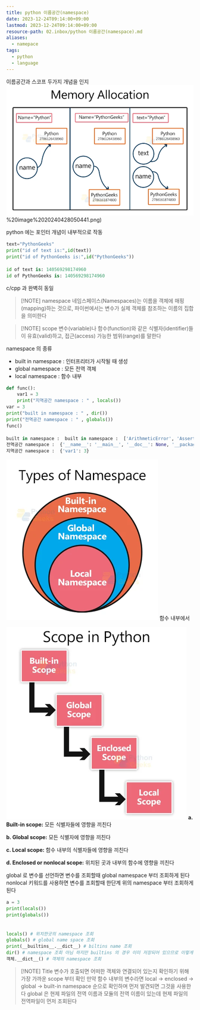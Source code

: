 ```yaml
---
title: python 이름공간(namespace)
date: 2023-12-24T09:14:00+09:00
lastmod: 2023-12-24T09:14:00+09:00
resource-path: 02.inbox/python 이름공간(namespace).md
aliases:
  - namepace
tags:
  - python
  - language
---
```

이름공간과 스코프 두가지 개념을 인지
![](../08.media/20240428050441.png)%20image%2020240428050441.png)

python 에는 포인터 개념이 내부적으로 작동

```python
text="PythonGeeks"
print("id of text is:",id(text))
print("id of PythonGeeks is:",id("PythonGeeks"))

id of text is: 140569298174960
id of PythonGeeks is: 140569298174960
```
c/cpp 과 완벽히 동일


> [!NOTE] namespace
> 네임스페이스(Namespaces)는 이름을 객체에 매핑(mapping)하는 것으로, 파이썬에서는 변수가 실제 객체를 참조하는 이름의 집합을 의미한다

> [!NOTE] scope
> 변수(variable)나 함수(function)와 같은 식별자(identifier)들이 유효(valid)하고, 접근(access) 가능한 범위(range)를 말한다



namespace 의 종류
- built in namespace :  인터프리터가 시작될 때 생성
- global namespace :  모든 전역 객체
- local namespace : 함수 내부

```python
def func():
    var1 = 3
    print("지역공간 namespace : " , locals())
var = 3
print("built in namespace : " , dir())
print("전역공간 namespace : " , globals())
func()

built in namespace :  built in namespace :  ['ArithmeticError', 'AssertionError', 'AttributeError', 'BaseException', 'BaseExceptionGroup', 'BlockingIOError', 'BrokenPipeError', 'BufferError', 'BytesWarning', 'ChildProcessError', 'ConnectionAbortedError', 'ConnectionError', 'ConnectionRefusedError', 'ConnectionResetError', 'DeprecationWarning', 'EOFError', 'Ellipsis', 'EncodingWarning', 'EnvironmentError', 'Exception', 'ExceptionGroup', 'False', 'FileExistsError', 'FileNotFoundError', 'FloatingPointError', 'FutureWarning', 'GeneratorExit', 'IOError', 'ImportError', 'ImportWarning', 'IndentationError', 'IndexError', 'InterruptedError', 'IsADirectoryError', 'KeyError', 'KeyboardInterrupt', 'LookupError', 'MemoryError', 'ModuleNotFoundError', 'NameError', 'None', 'NotADirectoryError', 'NotImplemented', 'NotImplementedError', 'OSError', 'OverflowError', 'PendingDeprecationWarning', 'PermissionError', 'ProcessLookupError', 'RecursionError', 'ReferenceError', 'ResourceWarning', 'RuntimeError', 'RuntimeWarning', 'StopAsyncIteration', 'StopIteration', 'SyntaxError', 'SyntaxWarning', 'SystemError', 'SystemExit', 'TabError', 'TimeoutError', 'True', 'TypeError', 'UnboundLocalError', 'UnicodeDecodeError', 'UnicodeEncodeError', 'UnicodeError', 'UnicodeTranslateError', 'UnicodeWarning', 'UserWarning', 'ValueError', 'Warning', 'ZeroDivisionError', '__build_class__', '__debug__', '__doc__', '__import__', '__loader__', '__name__', '__package__', '__spec__', 'abs', 'aiter', 'all', 'anext', 'any', 'ascii', 'bin', 'bool', 'breakpoint', 'bytearray', 'bytes', 'callable', 'chr', 'classmethod', 'compile', 'complex', 'copyright', 'credits', 'delattr', 'dict', 'dir', 'divmod', 'enumerate', 'eval', 'exec', 'exit', 'filter', 'float', 'format', 'frozenset', 'getattr', 'globals', 'hasattr', 'hash', 'help', 'hex', 'id', 'input', 'int', 'isinstance', 'issubclass', 'iter', 'len', 'license', 'list', 'locals', 'map', 'max', 'memoryview', 'min', 'next', 'object', 'oct', 'open', 'ord', 'pow', 'print', 'property', 'quit', 'range', 'repr', 'reversed', 'round', 'set', 'setattr', 'slice', 'sorted', 'staticmethod', 'str', 'sum', 'super', 'tuple', 'type', 'vars', 'zip']
전역공간 namespace :  {'__name__': '__main__', '__doc__': None, '__package__': None, '__loader__': <_frozen_importlib_external.SourceFileLoader object at 0x7f2a74ccb350>, '__spec__': None, '__annotations__': {}, '__builtins__': <module 'builtins' (built-in)>, '__file__': '/home/shinnk/source_main/personal/python/class/namepace.py', '__cached__': None, 'func': <function func at 0x7f2a74c704a0>, 'var': 3}
지역공간 namespace :  {'var1': 3}
```
![Pasted image 20240428050445](../08.media/20240428050445.png)
함수 내부에서 

![Pasted image 20240428050454](../08.media/20240428050454.png)
**a. Built-in scope:** 모든 식별자들에 영향을 끼친다

**b. Global scope:** 모든 식별자에 영향을 끼친다

**c. Local scope:** 함수 내부의 식별자들에 영향을 끼친다

**d. Enclosed or nonlocal scope:** 위치된 곳과 내부의 함수에 영향을 끼친다



global 로 변수를 선언하면 변수를 조회할때 global namespace 부터 조회하게 된다
nonlocal 키워드를 사용하면 변수를 조회할때 한단계 위의 namespace 부터 조회하게 된다


```python
a = 3
print(locals())
print(globals())


locals() # 위치한곳의 namespace 조회
globals() # global name space 조회
print(__builtins__.__dict__) # biltins name 조회
dir() # namespace 조회 아님 하지만 builtins 의 경우 이미 저장되어 있으므로 이렇게 조회함
객체.__dict__() # 객체의 namespace 조회
```


> [!NOTE] Title
> 변수가 호출되면 어떠한 객체와 연결되어 있는지 확인하기 위해 가장 가까운 scope 부터 확인
> 만약 함수 내부의 변수라면 local -> enclosed -> global -> built-in 
> namespace 순으로 확인하며 먼저 발견되면 그것을 사용한다
> global 은 현제 파일의 전역 이름과 모듈의 전역 이름이 있는데 현제 파일의 전역파일이 먼저 조회된다





